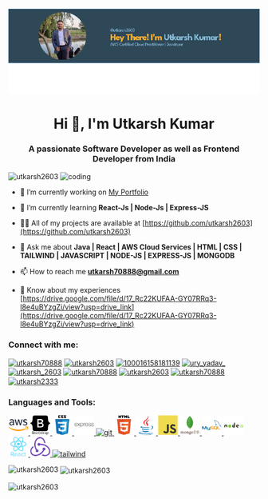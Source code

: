 ![logo](https://github.com/utkarsh2603/utkarsh2603/blob/7fe793f169b432aa3375dc3c4bc3b1424435e765/Github_Banner.png)
<h1 align="center">Hi 👋, I'm Utkarsh Kumar</h1>
<h3 align="center">A passionate Software Developer as well as Frontend Developer from India</h3>

<img align="right" alt="coding" width="400" src="https://camo.githubusercontent.com/8bf6f6d78abc81fcf9c49f10649423e73ea44bc248e83aaae8759d401c829a84/68747470733a2f2f70687973696373677572756b756c2e66696c65732e776f726470726573732e636f6d2f323031392f30322f6368617261637465722d312e676966">

<p align="left"> <img src="https://komarev.com/ghpvc/?username=utkarsh2603&label=Profile%20views&color=0e75b6&style=flat" alt="utkarsh2603" /> </p>

- 🔭 I’m currently working on [My Portfolio](https://utkarsh2603.github.io/Portfolio/)

- 🌱 I’m currently learning **React-Js | Node-Js | Express-JS**

- 👨‍💻 All of my projects are available at [https://github.com/utkarsh2603](https://github.com/utkarsh2603)

- 💬 Ask me about **Java | React | AWS Cloud Services | HTML | CSS | TAILWIND | JAVASCRIPT | NODE-JS | EXPRESS-JS | MONGODB**

- 📫 How to reach me **utkarsh70888@gmail.com**

- 📄 Know about my experiences [https://drive.google.com/file/d/17_Rc22KUFAA-GY07RRq3-l8e4uBYzgZi/view?usp=drive_link](https://drive.google.com/file/d/17_Rc22KUFAA-GY07RRq3-l8e4uBYzgZi/view?usp=drive_link)

<h3 align="left">Connect with me:</h3>
<p align="left">
<a href="https://twitter.com/utkarsh70888" target="blank"><img align="center" src="https://raw.githubusercontent.com/rahuldkjain/github-profile-readme-generator/master/src/images/icons/Social/twitter.svg" alt="utkarsh70888" height="30" width="40" /></a>
<a href="https://linkedin.com/in/utkarsh2603" target="blank"><img align="center" src="https://raw.githubusercontent.com/rahuldkjain/github-profile-readme-generator/master/src/images/icons/Social/linked-in-alt.svg" alt="utkarsh2603" height="30" width="40" /></a>
<a href="https://fb.com/100016158181139" target="blank"><img align="center" src="https://raw.githubusercontent.com/rahuldkjain/github-profile-readme-generator/master/src/images/icons/Social/facebook.svg" alt="100016158181139" height="30" width="40" /></a>
<a href="https://instagram.com/ury_yadav_" target="blank"><img align="center" src="https://raw.githubusercontent.com/rahuldkjain/github-profile-readme-generator/master/src/images/icons/Social/instagram.svg" alt="ury_yadav_" height="30" width="40" /></a>
<a href="https://www.codechef.com/users/utkarsh_2603" target="blank"><img align="center" src="https://cdn.jsdelivr.net/npm/simple-icons@3.1.0/icons/codechef.svg" alt="utkarsh_2603" height="30" width="40" /></a>
<a href="https://www.hackerrank.com/utkarsh70888" target="blank"><img align="center" src="https://raw.githubusercontent.com/rahuldkjain/github-profile-readme-generator/master/src/images/icons/Social/hackerrank.svg" alt="utkarsh70888" height="30" width="40" /></a>
<a href="https://www.leetcode.com/utkarsh2603" target="blank"><img align="center" src="https://raw.githubusercontent.com/rahuldkjain/github-profile-readme-generator/master/src/images/icons/Social/leet-code.svg" alt="utkarsh2603" height="30" width="40" /></a>
<a href="https://auth.geeksforgeeks.org/user/utkarsh70888" target="blank"><img align="center" src="https://raw.githubusercontent.com/rahuldkjain/github-profile-readme-generator/master/src/images/icons/Social/geeks-for-geeks.svg" alt="utkarsh70888" height="30" width="40" /></a>
<a href="https://discord.gg/utkarsh2333" target="blank"><img align="center" src="https://raw.githubusercontent.com/rahuldkjain/github-profile-readme-generator/master/src/images/icons/Social/discord.svg" alt="utkarsh2333" height="30" width="40" /></a>
</p>

<h3 align="left">Languages and Tools:</h3>
<p align="left"> <a href="https://aws.amazon.com" target="_blank" rel="noreferrer"> <img src="https://raw.githubusercontent.com/devicons/devicon/master/icons/amazonwebservices/amazonwebservices-original-wordmark.svg" alt="aws" width="40" height="40"/> </a> <a href="https://getbootstrap.com" target="_blank" rel="noreferrer"> <img src="https://raw.githubusercontent.com/devicons/devicon/master/icons/bootstrap/bootstrap-plain-wordmark.svg" alt="bootstrap" width="40" height="40"/> </a> <a href="https://www.w3schools.com/css/" target="_blank" rel="noreferrer"> <img src="https://raw.githubusercontent.com/devicons/devicon/master/icons/css3/css3-original-wordmark.svg" alt="css3" width="40" height="40"/> </a> <a href="https://expressjs.com" target="_blank" rel="noreferrer"> <img src="https://raw.githubusercontent.com/devicons/devicon/master/icons/express/express-original-wordmark.svg" alt="express" width="40" height="40"/> </a> <a href="https://git-scm.com/" target="_blank" rel="noreferrer"> <img src="https://www.vectorlogo.zone/logos/git-scm/git-scm-icon.svg" alt="git" width="40" height="40"/> </a> <a href="https://www.w3.org/html/" target="_blank" rel="noreferrer"> <img src="https://raw.githubusercontent.com/devicons/devicon/master/icons/html5/html5-original-wordmark.svg" alt="html5" width="40" height="40"/> </a> <a href="https://www.java.com" target="_blank" rel="noreferrer"> <img src="https://raw.githubusercontent.com/devicons/devicon/master/icons/java/java-original.svg" alt="java" width="40" height="40"/> </a> <a href="https://developer.mozilla.org/en-US/docs/Web/JavaScript" target="_blank" rel="noreferrer"> <img src="https://raw.githubusercontent.com/devicons/devicon/master/icons/javascript/javascript-original.svg" alt="javascript" width="40" height="40"/> </a> <a href="https://www.mongodb.com/" target="_blank" rel="noreferrer"> <img src="https://raw.githubusercontent.com/devicons/devicon/master/icons/mongodb/mongodb-original-wordmark.svg" alt="mongodb" width="40" height="40"/> </a> <a href="https://www.mysql.com/" target="_blank" rel="noreferrer"> <img src="https://raw.githubusercontent.com/devicons/devicon/master/icons/mysql/mysql-original-wordmark.svg" alt="mysql" width="40" height="40"/> </a> <a href="https://nodejs.org" target="_blank" rel="noreferrer"> <img src="https://raw.githubusercontent.com/devicons/devicon/master/icons/nodejs/nodejs-original-wordmark.svg" alt="nodejs" width="40" height="40"/> </a> <a href="https://reactjs.org/" target="_blank" rel="noreferrer"> <img src="https://raw.githubusercontent.com/devicons/devicon/master/icons/react/react-original-wordmark.svg" alt="react" width="40" height="40"/> </a> <a href="https://redux.js.org" target="_blank" rel="noreferrer"> <img src="https://raw.githubusercontent.com/devicons/devicon/master/icons/redux/redux-original.svg" alt="redux" width="40" height="40"/> </a> <a href="https://tailwindcss.com/" target="_blank" rel="noreferrer"> <img src="https://www.vectorlogo.zone/logos/tailwindcss/tailwindcss-icon.svg" alt="tailwind" width="40" height="40"/> </a> </p>

<p><img align="left" src="https://github-readme-stats.vercel.app/api/top-langs?username=utkarsh2603&show_icons=true&locale=en&layout=compact" alt="utkarsh2603" /></p>

<p>&nbsp;<img align="center" src="https://github-readme-stats.vercel.app/api?username=utkarsh2603&show_icons=true&locale=en" alt="utkarsh2603" /></p>

<p><img align="center" src="https://github-readme-streak-stats.herokuapp.com/?user=utkarsh2603&" alt="utkarsh2603" /></p>
